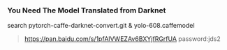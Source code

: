 ### You Need The Model Translated from Darknet

search pytorch-caffe-darknet-convert.git & yolo-608.caffemodel

> https://pan.baidu.com/s/1pfAlVWEZAv6BXYjfRGrfUA password:jds2
